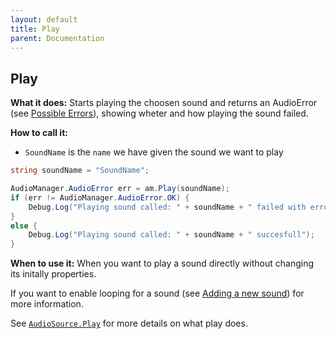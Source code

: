 ```yaml
---
layout: default
title: Play
parent: Documentation
---
```


## Play
**What it does:**
Starts playing the choosen sound and returns an AudioError (see [Possible Errors](https://mathewhdyt.github.io/Unity-Audio-Manager/#possible-errors)), showing wheter and how playing the sound failed.

**How to call it:**
- ```SoundName``` is the ```name``` we have given the sound we want to play

```csharp
string soundName = "SoundName";

AudioManager.AudioError err = am.Play(soundName);
if (err != AudioManager.AudioError.OK) {
    Debug.Log("Playing sound called: " + soundName + " failed with error id: " + err);
}
else {
    Debug.Log("Playing sound called: " + soundName + " succesfull");
}
```

**When to use it:**
When you want to play a sound directly without changing its initally properties.

If you want to enable looping for a sound (see [Adding a new sound](https://mathewhdyt.github.io/Unity-Audio-Manager/#adding-a-new-sound)) for more information.

See [```AudioSource.Play```](https://docs.unity3d.com/2021.2/Documentation/ScriptReference/AudioSource.Play.html) for more details on what play does.
